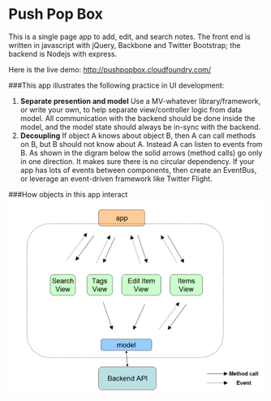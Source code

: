 Push Pop Box
==========

This is a single page app to add, edit, and search notes. The front end is written in javascript with jQuery, Backbone and Twitter Bootstrap; the backend is Nodejs with express.

Here is the live demo: http://pushpopbox.cloudfoundry.com/

###This app illustrates the following practice in UI development:
1. **Separate presention and model**
Use a MV-whatever library/framework, or write your own, to help separate view/controller logic from data model.
All communication with the backend should be done inside the model, and the model state should always be in-sync with the backend.
2. **Decoupling**
If object A knows about object B, then A can call methods on B, but B should not know about A. Instead A can listen to events from B. As shown in the digram below the solid arrows (method calls) go only in one direction. It makes sure there is no circular dependency.
If your app has lots of events between components, then create an EventBus, or leverage an event-driven framework like Twitter Flight. 

###How objects in this app interact
![Alt text](pushpopbox.png?raw=true)
